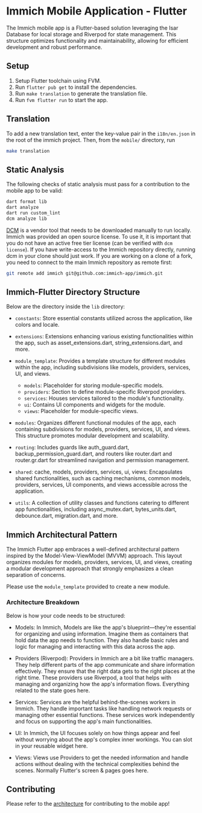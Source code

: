 # Immich Mobile Application - Flutter

The Immich mobile app is a Flutter-based solution leveraging the Isar Database for local storage and Riverpod for state management. This structure optimizes functionality and maintainability, allowing for efficient development and robust performance.

## Setup

1. Setup Flutter toolchain using FVM.
2. Run `flutter pub get` to install the dependencies.
3. Run `make translation` to generate the translation file.
4. Run `fvm flutter run` to start the app.

## Translation

To add a new translation text, enter the key-value pair in the `i18n/en.json` in the root of the immich project. Then, from the `mobile/` directory, run

```bash
make translation
```

## Static Analysis

The following checks of static analysis must pass for a contribution to the mobile app to be valid:

```bash
dart format lib
dart analyze
dart run custom_lint
dcm analyze lib
```

[DCM](https://dcm.dev/) is a vendor tool that needs to be downloaded manually to run locally.
Immich was provided an open source license. 
To use it, it is important that you do not have an active free tier license (can be verified with `dcm license`).
If you have write-access to the Immich repository directly, running dcm in your clone should just work.
If you are working on a clone of a fork, you need to connect to the main Immich repository as remote first:

```bash
git remote add immich git@github.com:immich-app/immich.git
```

## Immich-Flutter Directory Structure

Below are the directory inside the `lib` directory:

- `constants`: Store essential constants utilized across the application, like colors and locale.

- `extensions`: Extensions enhancing various existing functionalities within the app, such as asset_extensions.dart, string_extensions.dart, and more.

- `module_template`: Provides a template structure for different modules within the app, including subdivisions like models, providers, services, UI, and views.

  - `models`: Placeholder for storing module-specific models.
  - `providers`: Section to define module-specific Riverpod providers.
  - `services`: Houses services tailored to the module's functionality.
  - `ui`: Contains UI components and widgets for the module.
  - `views`: Placeholder for module-specific views.

- `modules`: Organizes different functional modules of the app, each containing subdivisions for models, providers, services, UI, and views. This structure promotes modular development and scalability.

- `routing`: Includes guards like auth_guard.dart, backup_permission_guard.dart, and routers like router.dart and router.gr.dart for streamlined navigation and permission management.

- `shared`: cache, models, providers, services, ui, views: Encapsulates shared functionalities, such as caching mechanisms, common models, providers, services, UI components, and views accessible across the application.

- `utils`: A collection of utility classes and functions catering to different app functionalities, including async_mutex.dart, bytes_units.dart, debounce.dart, migration.dart, and more.

## Immich Architectural Pattern

The Immich Flutter app embraces a well-defined architectural pattern inspired by the Model-View-ViewModel (MVVM) approach. This layout organizes modules for models, providers, services, UI, and views, creating a modular development approach that strongly emphasizes a clean separation of concerns.

Please use the `module_template` provided to create a new module.

### Architecture Breakdown

Below is how your code needs to be structured:

- Models: In Immich, Models are like the app's blueprint—they're essential for organizing and using information. Imagine them as containers that hold data the app needs to function. They also handle basic rules and logic for managing and interacting with this data across the app.

- Providers (Riverpod): Providers in Immich are a bit like traffic managers. They help different parts of the app communicate and share information effectively. They ensure that the right data gets to the right places at the right time. These providers use Riverpod, a tool that helps with managing and organizing how the app's information flows. Everything related to the state goes here.

- Services: Services are the helpful behind-the-scenes workers in Immich. They handle important tasks like handling network requests or managing other essential functions. These services work independently and focus on supporting the app's main functionalities.

- UI: In Immich, the UI focuses solely on how things appear and feel without worrying about the app's complex inner workings. You can slot in your reusable widget here.

- Views: Views use Providers to get the needed information and handle actions without dealing with the technical complexities behind the scenes. Normally Flutter's screen & pages goes here.

## Contributing

Please refer to the [architecture](https://immich.app/docs/developer/architecture/) for contributing to the mobile app!
